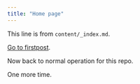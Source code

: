 ```yaml
---
title: "Home page"
---
```


This line is from `content/_index.md`.

[Go to firstpost](/firstpost/).

Now back to normal operation for this repo.

One more time.
